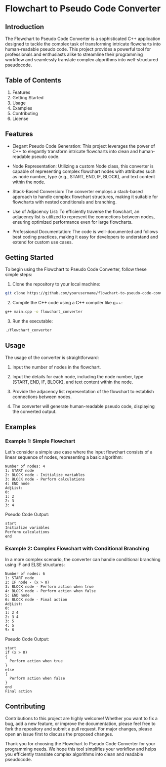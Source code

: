 # Flowchart to Pseudo Code Converter
## Introduction
The Flowchart to Pseudo Code Converter is a sophisticated C++ application designed to tackle the complex task of transforming intricate flowcharts into human-readable pseudo code. This project provides a powerful tool for professionals and enthusiasts alike to streamline their programming workflow and seamlessly translate complex algorithms into well-structured pseudocode.


## Table of Contents
1. Features
2. Getting Started
3. Usage
4. Examples
5. Contributing
6. License


## Features
- Elegant Pseudo Code Generation: This project leverages the power of C++ to elegantly transform intricate flowcharts into clean and human-readable pseudo code.

- Node Representation: Utilizing a custom Node class, this converter is capable of representing complex flowchart nodes with attributes such as node number, type (e.g., START, END, IF, BLOCK), and text content within the node.

- Stack-Based Conversion: The converter employs a stack-based approach to handle complex flowchart structures, making it suitable for flowcharts with nested conditionals and branching.

- Use of Adjacency List: To efficiently traverse the flowchart, an adjacency list is utilized to represent the connections between nodes, ensuring optimized performance even for large flowcharts.

- Professional Documentation: The code is well-documented and follows best coding practices, making it easy for developers to understand and extend for custom use cases.

## Getting Started
To begin using the Flowchart to Pseudo Code Converter, follow these simple steps:

1. Clone the repository to your local machine:

```bash
git clone https://github.com/yourusername/flowchart-to-pseudo-code-converter.git
```
2. Compile the C++ code using a C++ compiler like g++:

```bash
g++ main.cpp -o flowchart_converter
```

3. Run the executable:

```bash
./flowchart_converter
```

## Usage
The usage of the converter is straightforward:

1. Input the number of nodes in the flowchart.

2. Input the details for each node, including the node number, type (START, END, IF, BLOCK), and text content within the node.

3. Provide the adjacency list representation of the flowchart to establish connections between nodes.

4. The converter will generate human-readable pseudo code, displaying the converted output.


## Examples
### Example 1: Simple Flowchart
Let's consider a simple use case where the input flowchart consists of a linear sequence of nodes, representing a basic algorithm:
``` 
Number of nodes: 4
1: START node
2: BLOCK node - Initialize variables
3: BLOCK node - Perform calculations
4: END node
AdjList:
0:
1: 2
2: 3
3: 4
```
Pseudo Code Output:

``` pseudo
start
Initialize variables
Perform calculations
end
```

### Example 2: Complex Flowchart with Conditional Branching
In a more complex scenario, the converter can handle conditional branching using IF and ELSE structures:

```
Number of nodes: 6
1: START node
2: IF node - (x > 0)
3: BLOCK node - Perform action when true
4: BLOCK node - Perform action when false
5: END node
6: BLOCK node - Final action
AdjList:
0:
1: 2 4
2: 3 4
3: 5
4: 5
5: 6
```
Pseudo Code Output:

```
start
if (x > 0)
{
  Perform action when true
}
else
{
  Perform action when false
}
end
Final action
```


## Contributing
Contributions to this project are highly welcome! Whether you want to fix a bug, add a new feature, or improve the documentation, please feel free to fork the repository and submit a pull request. For major changes, please open an issue first to discuss the proposed changes.

Thank you for choosing the Flowchart to Pseudo Code Converter for your programming needs. We hope this tool simplifies your workflow and helps you efficiently translate complex algorithms into clean and readable pseudocode.
